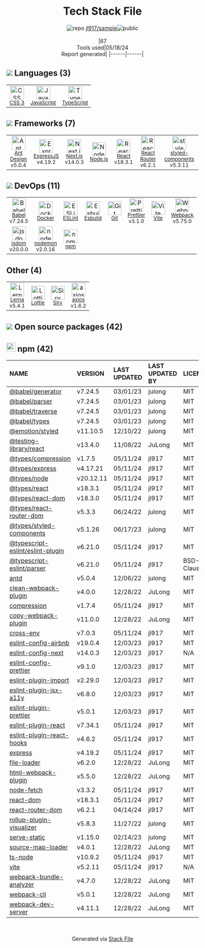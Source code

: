 <!--
&lt;--- Readme.md Snippet without images Start ---&gt;
## Tech Stack
jl917/sample is built on the following main stack:

- [JavaScript](https://developer.mozilla.org/en-US/docs/Web/JavaScript) – Languages
- [TypeScript](http://www.typescriptlang.org) – Languages
- [Ant Design](https://ant.design) – JavaScript Framework Components
- [ExpressJS](http://expressjs.com/) – Microframeworks (Backend)
- [Next.js](https://nextjs.org/) – Frameworks (Full Stack)
- [Node.js](http://nodejs.org/) – Frameworks (Full Stack)
- [React](https://reactjs.org/) – Javascript UI Libraries
- [React Router](https://github.com/rackt/react-router) – JavaScript Framework Components
- [styled-components](https://styled-components.com) – JavaScript Framework Components
- [Babel](http://babeljs.io/) – JavaScript Compilers
- [Docker](https://www.docker.com/) – Virtual Machine Platforms & Containers
- [ESLint](http://eslint.org/) – Code Review
- [Esbuild](https://esbuild.github.io/) – JS Build Tools / JS Task Runners
- [Prettier](https://prettier.io/) – Code Review
- [Vite](https://vitejs.dev/) – JS Build Tools / JS Task Runners
- [Webpack](http://webpack.js.org) – JS Build Tools / JS Task Runners
- [jsdom](https://github.com/jsdom/jsdom) – Headless Browsers
- [nodemon](http://nodemon.io/) – node.js Application Monitoring
- [Lerna](https://lerna.js.org/) – Javascript Utilities & Libraries
- [Lottie](http://airbnb.design/lottie/) – Mobile Prototyping & Interaction Design Tools
- [axios](https://github.com/mzabriskie/axios) – Javascript Utilities & Libraries

Full tech stack [here](/techstack.md)

&lt;--- Readme.md Snippet without images End ---&gt;

&lt;--- Readme.md Snippet with images Start ---&gt;
## Tech Stack
jl917/sample is built on the following main stack:

- <img width='25' height='25' src='https://img.stackshare.io/service/1209/javascript.jpeg' alt='JavaScript'/> [JavaScript](https://developer.mozilla.org/en-US/docs/Web/JavaScript) – Languages
- <img width='25' height='25' src='https://img.stackshare.io/service/1612/bynNY5dJ.jpg' alt='TypeScript'/> [TypeScript](http://www.typescriptlang.org) – Languages
- <img width='25' height='25' src='https://img.stackshare.io/service/6112/12101536.png' alt='Ant Design'/> [Ant Design](https://ant.design) – JavaScript Framework Components
- <img width='25' height='25' src='https://img.stackshare.io/service/1163/hashtag.png' alt='ExpressJS'/> [ExpressJS](http://expressjs.com/) – Microframeworks (Backend)
- <img width='25' height='25' src='https://img.stackshare.io/service/5936/nextjs.png' alt='Next.js'/> [Next.js](https://nextjs.org/) – Frameworks (Full Stack)
- <img width='25' height='25' src='https://img.stackshare.io/service/1011/n1JRsFeB_400x400.png' alt='Node.js'/> [Node.js](http://nodejs.org/) – Frameworks (Full Stack)
- <img width='25' height='25' src='https://img.stackshare.io/service/1020/OYIaJ1KK.png' alt='React'/> [React](https://reactjs.org/) – Javascript UI Libraries
- <img width='25' height='25' src='https://img.stackshare.io/service/3350/8261421.png' alt='React Router'/> [React Router](https://github.com/rackt/react-router) – JavaScript Framework Components
- <img width='25' height='25' src='https://img.stackshare.io/service/6749/styled-components.png' alt='styled-components'/> [styled-components](https://styled-components.com) – JavaScript Framework Components
- <img width='25' height='25' src='https://img.stackshare.io/service/2739/-1wfGjNw.png' alt='Babel'/> [Babel](http://babeljs.io/) – JavaScript Compilers
- <img width='25' height='25' src='https://img.stackshare.io/service/586/n4u37v9t_400x400.png' alt='Docker'/> [Docker](https://www.docker.com/) – Virtual Machine Platforms & Containers
- <img width='25' height='25' src='https://img.stackshare.io/service/3337/Q4L7Jncy.jpg' alt='ESLint'/> [ESLint](http://eslint.org/) – Code Review
- <img width='25' height='25' src='https://img.stackshare.io/service/25166/default_2dcc9286a150737a14625d18f6f93747f72be430.png' alt='Esbuild'/> [Esbuild](https://esbuild.github.io/) – JS Build Tools / JS Task Runners
- <img width='25' height='25' src='https://img.stackshare.io/service/7035/default_66f265943abed56bcdbfca1c866a4261b1fbb063.jpg' alt='Prettier'/> [Prettier](https://prettier.io/) – Code Review
- <img width='25' height='25' src='https://img.stackshare.io/service/21547/default_1aeac791cde11ff66cc0b20dcc6144eeb185c905.png' alt='Vite'/> [Vite](https://vitejs.dev/) – JS Build Tools / JS Task Runners
- <img width='25' height='25' src='https://img.stackshare.io/service/1682/IMG_4636.PNG' alt='Webpack'/> [Webpack](http://webpack.js.org) – JS Build Tools / JS Task Runners
- <img width='25' height='25' src='https://img.stackshare.io/service/7054/preview.jpeg' alt='jsdom'/> [jsdom](https://github.com/jsdom/jsdom) – Headless Browsers
- <img width='25' height='25' src='https://img.stackshare.io/service/5577/preview.png' alt='nodemon'/> [nodemon](http://nodemon.io/) – node.js Application Monitoring
- <img width='25' height='25' src='https://img.stackshare.io/service/6207/OwqAUSQi_400x400.jpg' alt='Lerna'/> [Lerna](https://lerna.js.org/) – Javascript Utilities & Libraries
- <img width='25' height='25' src='https://img.stackshare.io/service/6445/lottie.png' alt='Lottie'/> [Lottie](http://airbnb.design/lottie/) – Mobile Prototyping & Interaction Design Tools
- <img width='25' height='25' src='https://img.stackshare.io/no-img-open-source.png' alt='axios'/> [axios](https://github.com/mzabriskie/axios) – Javascript Utilities & Libraries

Full tech stack [here](/techstack.md)

&lt;--- Readme.md Snippet with images End ---&gt;
-->
<div align="center">

# Tech Stack File
![](https://img.stackshare.io/repo.svg "repo") [jl917/sample](https://github.com/jl917/sample)![](https://img.stackshare.io/public_badge.svg "public")
<br/><br/>
|67<br/>Tools used|05/18/24 <br/>Report generated|
|------|------|
</div>

## <img src='https://img.stackshare.io/languages.svg'/> Languages (3)
<table><tr>
  <td align='center'>
  <img width='36' height='36' src='https://img.stackshare.io/service/6727/css.png' alt='CSS 3'>
  <br>
  <sub><a href="https://developer.mozilla.org/en-US/docs/Web/CSS/CSS3">CSS 3</a></sub>
  <br>
  <sub></sub>
</td>

<td align='center'>
  <img width='36' height='36' src='https://img.stackshare.io/service/1209/javascript.jpeg' alt='JavaScript'>
  <br>
  <sub><a href="https://developer.mozilla.org/en-US/docs/Web/JavaScript">JavaScript</a></sub>
  <br>
  <sub></sub>
</td>

<td align='center'>
  <img width='36' height='36' src='https://img.stackshare.io/service/1612/bynNY5dJ.jpg' alt='TypeScript'>
  <br>
  <sub><a href="http://www.typescriptlang.org">TypeScript</a></sub>
  <br>
  <sub></sub>
</td>

</tr>
</table>

## <img src='https://img.stackshare.io/frameworks.svg'/> Frameworks (7)
<table><tr>
  <td align='center'>
  <img width='36' height='36' src='https://img.stackshare.io/service/6112/12101536.png' alt='Ant Design'>
  <br>
  <sub><a href="https://ant.design">Ant Design</a></sub>
  <br>
  <sub>v5.0.4</sub>
</td>

<td align='center'>
  <img width='36' height='36' src='https://img.stackshare.io/service/1163/hashtag.png' alt='ExpressJS'>
  <br>
  <sub><a href="http://expressjs.com/">ExpressJS</a></sub>
  <br>
  <sub>v4.19.2</sub>
</td>

<td align='center'>
  <img width='36' height='36' src='https://img.stackshare.io/service/5936/nextjs.png' alt='Next.js'>
  <br>
  <sub><a href="https://nextjs.org/">Next.js</a></sub>
  <br>
  <sub>v14.0.3</sub>
</td>

<td align='center'>
  <img width='36' height='36' src='https://img.stackshare.io/service/1011/n1JRsFeB_400x400.png' alt='Node.js'>
  <br>
  <sub><a href="http://nodejs.org/">Node.js</a></sub>
  <br>
  <sub></sub>
</td>

<td align='center'>
  <img width='36' height='36' src='https://img.stackshare.io/service/1020/OYIaJ1KK.png' alt='React'>
  <br>
  <sub><a href="https://reactjs.org/">React</a></sub>
  <br>
  <sub>v18.3.1</sub>
</td>

<td align='center'>
  <img width='36' height='36' src='https://img.stackshare.io/service/3350/8261421.png' alt='React Router'>
  <br>
  <sub><a href="https://github.com/rackt/react-router">React Router</a></sub>
  <br>
  <sub>v6.2.1</sub>
</td>

<td align='center'>
  <img width='36' height='36' src='https://img.stackshare.io/service/6749/styled-components.png' alt='styled-components'>
  <br>
  <sub><a href="https://styled-components.com">styled-components</a></sub>
  <br>
  <sub>v5.3.11</sub>
</td>

</tr>
</table>

## <img src='https://img.stackshare.io/devops.svg'/> DevOps (11)
<table><tr>
  <td align='center'>
  <img width='36' height='36' src='https://img.stackshare.io/service/2739/-1wfGjNw.png' alt='Babel'>
  <br>
  <sub><a href="http://babeljs.io/">Babel</a></sub>
  <br>
  <sub>v7.24.5</sub>
</td>

<td align='center'>
  <img width='36' height='36' src='https://img.stackshare.io/service/586/n4u37v9t_400x400.png' alt='Docker'>
  <br>
  <sub><a href="https://www.docker.com/">Docker</a></sub>
  <br>
  <sub></sub>
</td>

<td align='center'>
  <img width='36' height='36' src='https://img.stackshare.io/service/3337/Q4L7Jncy.jpg' alt='ESLint'>
  <br>
  <sub><a href="http://eslint.org/">ESLint</a></sub>
  <br>
  <sub></sub>
</td>

<td align='center'>
  <img width='36' height='36' src='https://img.stackshare.io/service/25166/default_2dcc9286a150737a14625d18f6f93747f72be430.png' alt='Esbuild'>
  <br>
  <sub><a href="https://esbuild.github.io/">Esbuild</a></sub>
  <br>
  <sub></sub>
</td>

<td align='center'>
  <img width='36' height='36' src='https://img.stackshare.io/service/1046/git.png' alt='Git'>
  <br>
  <sub><a href="http://git-scm.com/">Git</a></sub>
  <br>
  <sub></sub>
</td>

<td align='center'>
  <img width='36' height='36' src='https://img.stackshare.io/service/7035/default_66f265943abed56bcdbfca1c866a4261b1fbb063.jpg' alt='Prettier'>
  <br>
  <sub><a href="https://prettier.io/">Prettier</a></sub>
  <br>
  <sub>v3.1.0</sub>
</td>

<td align='center'>
  <img width='36' height='36' src='https://img.stackshare.io/service/21547/default_1aeac791cde11ff66cc0b20dcc6144eeb185c905.png' alt='Vite'>
  <br>
  <sub><a href="https://vitejs.dev/">Vite</a></sub>
  <br>
  <sub></sub>
</td>

<td align='center'>
  <img width='36' height='36' src='https://img.stackshare.io/service/1682/IMG_4636.PNG' alt='Webpack'>
  <br>
  <sub><a href="http://webpack.js.org">Webpack</a></sub>
  <br>
  <sub>v5.75.0</sub>
</td>

</tr>
<tr>
  <td align='center'>
  <img width='36' height='36' src='https://img.stackshare.io/service/7054/preview.jpeg' alt='jsdom'>
  <br>
  <sub><a href="https://github.com/jsdom/jsdom">jsdom</a></sub>
  <br>
  <sub>v20.0.0</sub>
</td>

<td align='center'>
  <img width='36' height='36' src='https://img.stackshare.io/service/5577/preview.png' alt='nodemon'>
  <br>
  <sub><a href="http://nodemon.io/">nodemon</a></sub>
  <br>
  <sub>v2.0.16</sub>
</td>

<td align='center'>
  <img width='36' height='36' src='https://img.stackshare.io/service/1120/lejvzrnlpb308aftn31u.png' alt='npm'>
  <br>
  <sub><a href="https://www.npmjs.com/">npm</a></sub>
  <br>
  <sub></sub>
</td>

</tr>
</table>

## Other (4)
<table><tr>
  <td align='center'>
  <img width='36' height='36' src='https://img.stackshare.io/service/6207/OwqAUSQi_400x400.jpg' alt='Lerna'>
  <br>
  <sub><a href="https://lerna.js.org/">Lerna</a></sub>
  <br>
  <sub>v5.4.1</sub>
</td>

<td align='center'>
  <img width='36' height='36' src='https://img.stackshare.io/service/6445/lottie.png' alt='Lottie'>
  <br>
  <sub><a href="http://airbnb.design/lottie/">Lottie</a></sub>
  <br>
  <sub></sub>
</td>

<td align='center'>
  <img width='36' height='36' src='https://img.stackshare.io/service/7329/yZ2B2IF1_normal.jpg' alt='Sirv'>
  <br>
  <sub><a href="https://sirv.com">Sirv</a></sub>
  <br>
  <sub></sub>
</td>

<td align='center'>
  <img width='36' height='36' src='https://img.stackshare.io/no-img-open-source.png' alt='axios'>
  <br>
  <sub><a href="https://github.com/mzabriskie/axios">axios</a></sub>
  <br>
  <sub>v1.6.2</sub>
</td>

</tr>
</table>


## <img src='https://img.stackshare.io/group.svg' /> Open source packages (42)</h2>

## <img width='24' height='24' src='https://img.stackshare.io/service/1120/lejvzrnlpb308aftn31u.png'/> npm (42)

|NAME|VERSION|LAST UPDATED|LAST UPDATED BY|LICENSE|VULNERABILITIES|
|:------|:------|:------|:------|:------|:------|
|[@babel/generator](https://www.npmjs.com/@babel/generator)|v7.24.5|03/01/23|julong |MIT|N/A|
|[@babel/parser](https://www.npmjs.com/@babel/parser)|v7.24.5|03/01/23|julong |MIT|N/A|
|[@babel/traverse](https://www.npmjs.com/@babel/traverse)|v7.24.5|03/01/23|julong |MIT|N/A|
|[@babel/types](https://www.npmjs.com/@babel/types)|v7.24.5|03/01/23|julong |MIT|N/A|
|[@emotion/styled](https://www.npmjs.com/@emotion/styled)|v11.10.5|12/10/22|julong |MIT|N/A|
|[@testing-library/react](https://www.npmjs.com/@testing-library/react)|v13.4.0|11/08/22|JuLong |MIT|N/A|
|[@types/compression](https://www.npmjs.com/@types/compression)|v1.7.5|05/11/24|jl917 |MIT|N/A|
|[@types/express](https://www.npmjs.com/@types/express)|v4.17.21|05/11/24|jl917 |MIT|N/A|
|[@types/node](https://www.npmjs.com/@types/node)|v20.12.11|05/11/24|jl917 |MIT|N/A|
|[@types/react](https://www.npmjs.com/@types/react)|v18.3.1|05/11/24|jl917 |MIT|N/A|
|[@types/react-dom](https://www.npmjs.com/@types/react-dom)|v18.3.0|05/11/24|jl917 |MIT|N/A|
|[@types/react-router-dom](https://www.npmjs.com/@types/react-router-dom)|v5.3.3|06/24/22|julong |MIT|N/A|
|[@types/styled-components](https://www.npmjs.com/@types/styled-components)|v5.1.26|06/17/23|julong |MIT|N/A|
|[@typescript-eslint/eslint-plugin](https://www.npmjs.com/@typescript-eslint/eslint-plugin)|v6.21.0|05/11/24|jl917 |MIT|N/A|
|[@typescript-eslint/parser](https://www.npmjs.com/@typescript-eslint/parser)|v6.21.0|05/11/24|jl917 |BSD-2-Clause|N/A|
|[antd](https://www.npmjs.com/antd)|v5.0.4|12/06/22|julong |MIT|N/A|
|[clean-webpack-plugin](https://www.npmjs.com/clean-webpack-plugin)|v4.0.0|12/28/22|JuLong |MIT|N/A|
|[compression](https://www.npmjs.com/compression)|v1.7.4|05/11/24|jl917 |MIT|N/A|
|[copy-webpack-plugin](https://www.npmjs.com/copy-webpack-plugin)|v11.0.0|12/28/22|JuLong |MIT|N/A|
|[cross-env](https://www.npmjs.com/cross-env)|v7.0.3|05/11/24|jl917 |MIT|N/A|
|[eslint-config-airbnb](https://www.npmjs.com/eslint-config-airbnb)|v19.0.4|12/03/23|jl917 |MIT|N/A|
|[eslint-config-next](https://www.npmjs.com/eslint-config-next)|v14.0.3|12/03/23|jl917 |N/A|N/A|
|[eslint-config-prettier](https://www.npmjs.com/eslint-config-prettier)|v9.1.0|12/03/23|jl917 |MIT|N/A|
|[eslint-plugin-import](https://www.npmjs.com/eslint-plugin-import)|v2.29.0|12/03/23|jl917 |MIT|N/A|
|[eslint-plugin-jsx-a11y](https://www.npmjs.com/eslint-plugin-jsx-a11y)|v6.8.0|12/03/23|jl917 |MIT|N/A|
|[eslint-plugin-prettier](https://www.npmjs.com/eslint-plugin-prettier)|v5.0.1|12/03/23|jl917 |MIT|N/A|
|[eslint-plugin-react](https://www.npmjs.com/eslint-plugin-react)|v7.34.1|05/11/24|jl917 |MIT|N/A|
|[eslint-plugin-react-hooks](https://www.npmjs.com/eslint-plugin-react-hooks)|v4.6.2|05/11/24|jl917 |MIT|N/A|
|[express](https://www.npmjs.com/express)|v4.19.2|05/11/24|jl917 |MIT|N/A|
|[file-loader](https://www.npmjs.com/file-loader)|v6.2.0|12/28/22|JuLong |MIT|N/A|
|[html-webpack-plugin](https://www.npmjs.com/html-webpack-plugin)|v5.5.0|12/28/22|JuLong |MIT|N/A|
|[node-fetch](https://www.npmjs.com/node-fetch)|v3.3.2|05/11/24|jl917 |MIT|N/A|
|[react-dom](https://www.npmjs.com/react-dom)|v18.3.1|05/11/24|jl917 |MIT|N/A|
|[react-router-dom](https://www.npmjs.com/react-router-dom)|v6.2.1|04/14/24|jl917 |MIT|N/A|
|[rollup-plugin-visualizer](https://www.npmjs.com/rollup-plugin-visualizer)|v5.8.3|11/27/22|julong |MIT|N/A|
|[serve-static](https://www.npmjs.com/serve-static)|v1.15.0|02/14/23|julong |MIT|N/A|
|[source-map-loader](https://www.npmjs.com/source-map-loader)|v4.0.1|12/28/22|JuLong |MIT|N/A|
|[ts-node](https://www.npmjs.com/ts-node)|v10.9.2|05/11/24|jl917 |MIT|N/A|
|[vite](https://www.npmjs.com/vite)|v5.2.11|05/11/24|jl917 |N/A|N/A|
|[webpack-bundle-analyzer](https://www.npmjs.com/webpack-bundle-analyzer)|v4.7.0|12/28/22|JuLong |MIT|N/A|
|[webpack-cli](https://www.npmjs.com/webpack-cli)|v5.0.1|12/28/22|JuLong |MIT|N/A|
|[webpack-dev-server](https://www.npmjs.com/webpack-dev-server)|v4.11.1|12/28/22|JuLong |MIT|N/A|

<br/>
<div align='center'>

Generated via [Stack File](https://github.com/marketplace/stack-file)
